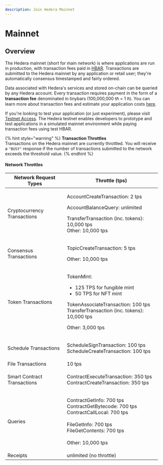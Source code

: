 ```yaml
---
description: Join Hedera Mainnet
---
```


# Mainnet

## Overview

The Hedera mainnet (short for main network) is where applications are run in production, with transaction fees paid in [HBAR](https://www.hedera.com/hbar). Transactions are submitted to the Hedera mainnet by any application or retail user; they're automatically consensus timestamped and fairly ordered.&#x20;

Data associated with Hedera's services and stored on-chain can be queried by any Hedera account. Every transaction requires payment in the form of a **transaction fee** denominated in tinybars (100,000,000 tℏ = 1 ℏ). You can learn more about transaction fees and estimate your application costs [here](https://www.hedera.com/fees).&#x20;

If you're looking to test your application (or just experiment), please visit [Testnet Access](../testnet/testnet-access.md). The Hedera testnet enables developers to prototype and test applications in a simulated mainnet environment while paying transaction fees using test HBAR.

{% hint style="warning" %}
**Transaction Throttles**\
Transactions on the Hedera mainnet are currently throttled. You will receive a `"BUSY"` response if the number of transactions submitted to the network exceeds the threshold value.
{% endhint %}

#### Network Throttles

| Network Request Types       | Throttle (tps)                                                                                                                                                                                            |
| --------------------------- | --------------------------------------------------------------------------------------------------------------------------------------------------------------------------------------------------------- |
| Cryptocurrency Transactions | <p>AccountCreateTransaction: 2 tps</p><p>AccountBalanceQuery: unlimited</p><p>TransferTransaction (inc. tokens): 10,000 tps<br>Other: 10,000 tps</p>                                                      |
| Consensus Transactions      | <p>TopicCreateTransaction: 5 tps</p><p>Other: 10,000 tps</p>                                                                                                                                              |
| Token Transactions          | <p>TokenMint:</p><ul><li>125 TPS for fungible mint</li><li>50 TPS for NFT mint</li></ul><p>TokenAssociateTransaction: 100 tps<br>TransferTransaction (inc. tokens): 10,000 tps</p><p>Other: 3,000 tps</p> |
| Schedule Transactions       | <p>ScheduleSignTransaction: 100 tps<br>ScheduleCreateTransaction: 100 tps</p>                                                                                                                             |
| File Transactions           | 10 tps                                                                                                                                                                                                    |
| Smart Contract Transactions | <p>ContractExecuteTransaction: 350 tps<br>ContractCreateTransaction: 350 tps</p>                                                                                                                          |
| Queries                     | <p>ContractGetInfo: 700 tps<br>ContractGetBytecode: 700 tps<br>ContractCallLocal: 700 tps<br><br>FileGetInfo: 700 tps<br>FileGetContents: 700 tps<br><br>Other: 10,000 tps</p>                            |
| Receipts                    | unlimited (no throttle)                                                                                                                                                                                   |
